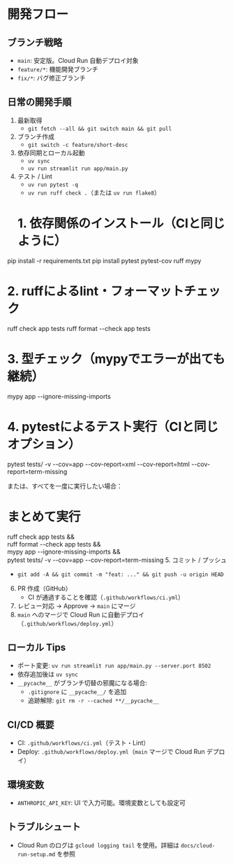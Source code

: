 # 開発フロー

## ブランチ戦略
- `main`: 安定版。Cloud Run 自動デプロイ対象
- `feature/*`: 機能開発ブランチ
- `fix/*`: バグ修正ブランチ

## 日常の開発手順
1. 最新取得
   - `git fetch --all && git switch main && git pull`
2. ブランチ作成
   - `git switch -c feature/short-desc`
3. 依存同期とローカル起動
   - `uv sync`
   - `uv run streamlit run app/main.py`
4. テスト / Lint
   - `uv run pytest -q`
   - `uv run ruff check .`（または `uv run flake8`）
   # 1. 依存関係のインストール（CIと同じように）
  pip install -r requirements.txt
  pip install pytest pytest-cov ruff mypy

  # 2. ruffによるlint・フォーマットチェック
  ruff check app tests
  ruff format --check app tests

  # 3. 型チェック（mypyでエラーが出ても継続）
  mypy app --ignore-missing-imports

  # 4. pytestによるテスト実行（CIと同じオプション）
  pytest tests/ -v --cov=app --cov-report=xml --cov-report=html --cov-report=term-missing

  または、すべてを一度に実行したい場合：

  # まとめて実行
  ruff check app tests && \
  ruff format --check app tests && \
  mypy app --ignore-missing-imports && \
  pytest tests/ -v --cov=app --cov-report=term-missing
5. コミット / プッシュ
   - `git add -A && git commit -m "feat: ..." && git push -u origin HEAD`
6. PR 作成（GitHub）
   - CI が通過することを確認（`.github/workflows/ci.yml`）
7. レビュー対応 → Approve → `main` にマージ
8. `main` へのマージで Cloud Run に自動デプロイ（`.github/workflows/deploy.yml`）

## ローカル Tips
- ポート変更: `uv run streamlit run app/main.py --server.port 8502`
- 依存追加後は `uv sync`
- `__pycache__` がブランチ切替の邪魔になる場合:
  - `.gitignore` に `__pycache__/` を追加
  - 追跡解除: `git rm -r --cached **/__pycache__`

## CI/CD 概要
- CI: `.github/workflows/ci.yml`（テスト・Lint）
- Deploy: `.github/workflows/deploy.yml`（`main` マージで Cloud Run デプロイ）

## 環境変数
- `ANTHROPIC_API_KEY`: UI で入力可能。環境変数としても設定可

## トラブルシュート
- Cloud Run のログは `gcloud logging tail` を使用。詳細は `docs/cloud-run-setup.md` を参照

